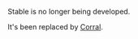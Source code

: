Stable is no longer being developed.

It's been replaced by [Corral](https://github.com/ponylang/corral).
